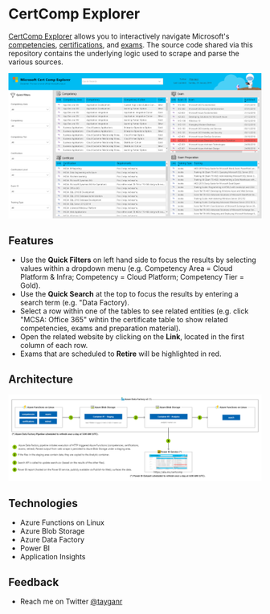 # CertComp Explorer

[CertComp Explorer](https://aka.ms/certcomp) allows you to interactively navigate Microsoft's [competencies](https://partner.microsoft.com/en-us/membership/competencies), [certifications](https://www.microsoft.com/en-us/learning/certification-overview.aspx), and [exams](https://www.microsoft.com/en-us/learning/exam-list.aspx). The source code shared via this repository contains the underlying logic used to scrape and parse the various sources.

![](media/certcompexplorer.png)

## Features

* Use the **Quick Filters** on left hand side to focus the results by selecting values within a dropdown menu (e.g. Competency Area = Cloud Platform & Infra; Competency = Cloud Platform; Competency Tier = Gold).
* Use the **Quick Search** at the top to focus the results by entering a search term (e.g. "Data Factory).
* Select a row within one of the tables to see related entities (e.g. click "MCSA: Office 365" wihtin the certificate table to show related competencies, exams and preparation material).
* Open the related website by clicking on the **Link**, located in the first column of each row.
* Exams that are scheduled to **Retire** will be highlighted in red.

## Architecture

![](media/architecture.png)

## Technologies

* Azure Functions on Linux
* Azure Blob Storage
* Azure Data Factory
* Power BI
* Application Insights

## Feedback

*  Reach me on Twitter [@tayganr](https://twitter.com/tayganr)
